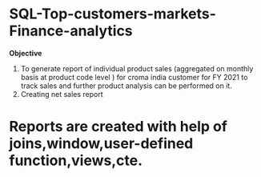 # SQL-Top-customers-markets-Finance-analytics
**Objective**
1) To generate report of individual product sales (aggregated on monthly basis 
at product code level ) for croma india customer for FY 2021 to track sales 
and further product analysis can be performed on it.
 2) Creating net sales report

# Reports are created with help of joins,window,user-defined function,views,cte.
